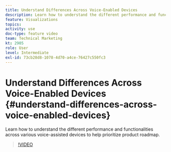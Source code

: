```yaml
---
title: Understand Differences Across Voice-Enabled Devices
description: Learn how to understand the different performance and functionalities across various voice-assisted devices to help prioritize product roadmap.
feature: Visualizations
topics: 
activity: use
doc-type: feature video
team: Technical Marketing
kt: 2905
role: User
level: Intermediate
exl-id: 73cb28d8-1078-4d70-a4ce-76427c550fc3
---
```

# Understand Differences Across Voice-Enabled Devices {#understand-differences-across-voice-enabled-devices}

Learn how to understand the different performance and functionalities across various voice-assisted devices to help prioritize product roadmap.

>[!VIDEO](https://video.tv.adobe.com/v/27225/?quality=9)
